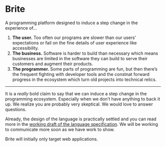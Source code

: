 # Brite

A programming platform designed to induce a step change in the experience of…

1. **The user.** Too often our programs are slower than our users’ expectations
   or fail on the fine details of user experience like accessibility.
2. **The business.** Software is harder to build than necessary which means
   businesses are limited in the software they can build to serve their
   customers and augment their products.
3. **The programmer.** Some parts of programming are fun, but then there’s the
   frequent fighting with developer tools and the constnat forward progress in
   the ecosystem which turn old projects into technical relics.

---

It is a _really_ bold claim to say that we can induce a step change in the
programming ecosystem. Especially when we don’t have anything to back it up. We
realize you are probably very skeptical. We would love to answer questions.

Already, the design of the language is practically settled and you can read more
in the
[working draft of the language specification](https://build-phknwiumji.now.sh/).
We will be working to communicate more soon as we have work to show.

Brite will initially only target web applications.
